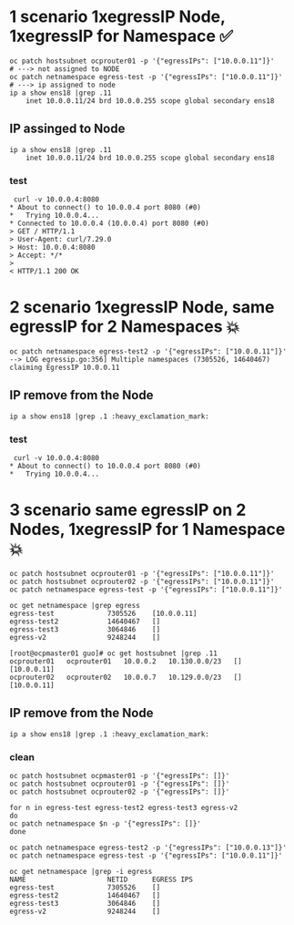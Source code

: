 

# 1 scenario 1xegressIP Node, 1xegressIP for Namespace :white_check_mark:
```
oc patch hostsubnet ocprouter01 -p '{"egressIPs": ["10.0.0.11"]}'
# ---> not assigned to NODE
oc patch netnamespace egress-test -p '{"egressIPs": ["10.0.0.11"]}'
# ---> ip assigned to node
ip a show ens18 |grep .11
    inet 10.0.0.11/24 brd 10.0.0.255 scope global secondary ens18
```
## IP assinged to  Node 
```
ip a show ens18 |grep .11
    inet 10.0.0.11/24 brd 10.0.0.255 scope global secondary ens18
 ```
### test 
```
 curl -v 10.0.0.4:8080
* About to connect() to 10.0.0.4 port 8080 (#0)
*   Trying 10.0.0.4...
* Connected to 10.0.0.4 (10.0.0.4) port 8080 (#0)
> GET / HTTP/1.1
> User-Agent: curl/7.29.0
> Host: 10.0.0.4:8080
> Accept: */*
>
< HTTP/1.1 200 OK
```
# 2 scenario 1xegressIP Node, same egressIP for 2 Namespaces :boom:
```
oc patch netnamespace egress-test2 -p '{"egressIPs": ["10.0.0.11"]}'
--> LOG egressip.go:356] Multiple namespaces (7305526, 14640467) claiming EgressIP 10.0.0.11
```
## IP remove from the Node 
```
ip a show ens18 |grep .1 :heavy_exclamation_mark:
```
### test
```
 curl -v 10.0.0.4:8080
* About to connect() to 10.0.0.4 port 8080 (#0)
*   Trying 10.0.0.4...
```

# 3 scenario same egressIP on 2 Nodes, 1xegressIP for 1 Namespace :boom:
```
oc patch hostsubnet ocprouter01 -p '{"egressIPs": ["10.0.0.11"]}'
oc patch hostsubnet ocprouter02 -p '{"egressIPs": ["10.0.0.11"]}'
oc patch netnamespace egress-test -p '{"egressIPs": ["10.0.0.11"]}'
```
```
oc get netnamespace |grep egress
egress-test             7305526    [10.0.0.11]
egress-test2            14640467   []
egress-test3            3064846    []
egress-v2               9248244    []
```
```
[root@ocpmaster01 guo]# oc get hostsubnet |grep .11
ocprouter01   ocprouter01   10.0.0.2   10.130.0.0/23   []             [10.0.0.11]
ocprouter02   ocprouter02   10.0.0.7   10.129.0.0/23   []             [10.0.0.11]
```
## IP remove from the Node 
```
ip a show ens18 |grep .1 :heavy_exclamation_mark:
```



### clean 
```
oc patch hostsubnet ocpmaster01 -p '{"egressIPs": []}'
oc patch hostsubnet ocprouter01 -p '{"egressIPs": []}'
oc patch hostsubnet ocprouter02 -p '{"egressIPs": []}'
```

```
for n in egress-test egress-test2 egress-test3 egress-v2
do 
oc patch netnamespace $n -p '{"egressIPs": []}'
done
```
```
oc patch netnamespace egress-test2 -p '{"egressIPs": ["10.0.0.13"]}'
oc patch netnamespace egress-test -p '{"egressIPs": ["10.0.0.11"]}'
```
```
oc get netnamespace |grep -i egress
NAME                    NETID      EGRESS IPS
egress-test             7305526    []
egress-test2            14640467   []
egress-test3            3064846    []
egress-v2               9248244    []
```
